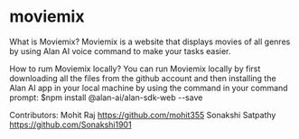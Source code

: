 # moviemix

What is Moviemix?
Moviemix is a website that displays movies of all genres by using Alan AI voice command to make your tasks easier.

How to rum Moviemix locally?
You can run Moviemix locally by first downloading all the files from the github account and then installing the Alan AI app in your local machine by using the command in your command prompt: $npm install @alan-ai/alan-sdk-web --save

Contributors:
Mohit Raj  https://github.com/mohit355
Sonakshi Satpathy  https://github.com/Sonakshi1901
